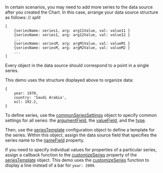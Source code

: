 In certain scenarios, you may need to add more series to the data source after you created the Chart. In this case, arrange your data source structure as follows:
// _split_

    [
        {seriesName: series1, arg: arg11Value, val: value11 }
        {seriesName: series1, arg: arg12Value, val: value12 }
        ...
        {seriesName: seriesM, arg: argM1Value, val: valueM1 }
        {seriesName: seriesM, arg: argM2Value, val: valueM2 }
        ...
    ]

Every object in the data source should correspond to a point in a single series.

This demo uses the structure displayed above to organize data:

    {
        year: 1970,
        country: 'Saudi Arabia',
        oil: 192.2,
    }

To define series, use the [commonSeriesSettings](/Documentation/ApiReference/UI_Components/dxChart/Configuration/commonSeriesSettings/) object to specify common settings for all series: the [argumentField](/Documentation/ApiReference/UI_Components/dxChart/Configuration/commonSeriesSettings/#argumentField), the [valueField](/Documentation/ApiReference/UI_Components/dxChart/Configuration/commonSeriesSettings/#valueField), and the [type](/Documentation/ApiReference/UI_Components/dxChart/Configuration/commonSeriesSettings/#type).

Then, use the [seriesTemplate](/Documentation/ApiReference/UI_Components/dxChart/Configuration/seriesTemplate/) configuration object to define a template for the series. Within this object, assign the data source field that specifies the series name to the [nameField](/Documentation/ApiReference/UI_Components/dxChart/Configuration/seriesTemplate/#nameField) property.

If you need to specify individual values for properties of a particular series, assign a callback function to the [customizeSeries](/Documentation/ApiReference/UI_Components/dxChart/Configuration/seriesTemplate/#customizeSeries) property of the [seriesTemplate](/Documentation/ApiReference/UI_Components/dxChart/Configuration/seriesTemplate/) object. This demo uses the [customizeSeries](/Documentation/ApiReference/UI_Components/dxChart/Configuration/seriesTemplate/#customizeSeries) function to display a line instead of a bar for `year: 2009`.